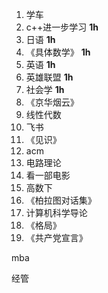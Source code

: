 1. 学车
2. c++进一步学习 **1h**
3. 日语 **1h**
4. 《具体数学》 **1h**
5. 英语 **1h**
6. 英雄联盟 **1h**
7. 社会学 **1h**
8. 《京华烟云》
9. 线性代数
10. 飞书
11. 《见识》
12. acm
13. 电路理论
14. 看一部电影
15. 高数下
16. 《柏拉图对话集》
17. 计算机科学导论
18. 《格局》
11. 《共产党宣言》





mba

经管